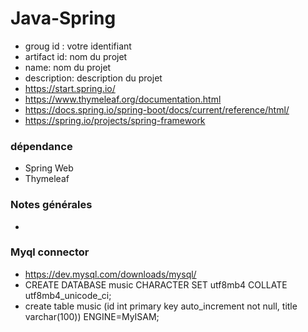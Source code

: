 # Java-Spring
* groug id : votre identifiant
* artifact id: nom du projet
* name: nom du projet
* description: description du projet
* https://start.spring.io/
* https://www.thymeleaf.org/documentation.html
* https://docs.spring.io/spring-boot/docs/current/reference/html/
* https://spring.io/projects/spring-framework

### dépendance 
* Spring Web 
* Thymeleaf 



### Notes générales
* 


### Myql connector
* https://dev.mysql.com/downloads/mysql/
* CREATE DATABASE music CHARACTER SET utf8mb4 COLLATE utf8mb4_unicode_ci;
* create table music (id int primary key auto_increment not null, title varchar(100)) ENGINE=MyISAM;
